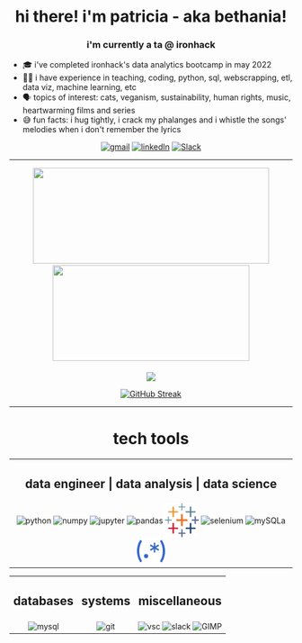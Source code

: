 <h1 align="center">
	hi there! i'm patricia - aka bethania!
</h1>

<h3 align="center">
	i'm currently a ta @ ironhack
</h3>

- 🎓 i've completed ironhack's data analytics bootcamp in may 2022
- 👩‍💻 i have experience in teaching, coding, python, sql, webscrapping, etl, data viz, machine learning, etc
- 🗣 topics of interest: cats, veganism, sustainability, human rights, music, heartwarming films and series
- :sweat_smile: fun facts: i hug tightly, i crack my phalanges and i whistle the songs' melodies when i don't remember the lyrics
 
<div align="center">

  <a href="">[![gmail](https://img.shields.io/badge/Gmail-D14836?style=for-the-badge&logo=gmail&logoColor=white)](mailto:patriciaperuchi@gmail.com)</a>
  <a href="">[![linkedIn](https://img.shields.io/badge/LinkedIn-0077B5?style=for-the-badge&logo=linkedin&logoColor=white)](https://www.linkedin.com/in/betruchia/)</a>
  <a href="">[![Slack](https://img.shields.io/badge/Slack-4A154B?style=for-the-badge&logo=slack&logoColor=white)](https://ironhack.slack.com/U036CKGPVMG)</a>

---

<div align="center">
  <a href="https://github.com/betruchia">
<img height="170em"  width="420em" src="https://github-readme-stats.vercel.app/api?username=betruchia&show_icons=true&theme=tokyonight&include_all_commits=true&count_private=true"/>
<img height="170em" width="350em" src="https://github-readme-stats.vercel.app/api/top-langs/?username=betruchia&layout=compact&langs_count=6&theme=tokyonight" />
</div>

<div align="center">

<p><img align="center" src="https://github-profile-summary-cards.vercel.app/api/cards/profile-details?username=betruchia&theme=tokyonight" /></p>

</div>

<div align="center">

  [![GitHub Streak](https://streak-stats.demolab.com/?user=betruchia&theme=tokyonight_duo&stroke=0000)](https://git.io/streak-stats)

</div>

---
<div>
  <h1 align="center">tech tools</h1>
  
  <table align="center">
  <tr>
    <td><h2 align="center">data engineer | data analysis | data science</h2></td>
  </tr>
  <tr>
    <td> 
    <div align="center">
	<img align="center" alt="python"  height="60" width="60" src="https://cdn.jsdelivr.net/gh/devicons/devicon/icons/python/python-original-wordmark.svg" />
	<img align="center" alt="numpy" height="60" width="60" src="https://cdn.jsdelivr.net/gh/devicons/devicon/icons/numpy/numpy-original-wordmark.svg""/>
	<img align='center' alt='jupyter' height="60" width="60"  src="https://cdn.jsdelivr.net/gh/devicons/devicon/icons/jupyter/jupyter-original-wordmark.svg" />
	<img align='center' alt="pandas"  height="60" width="60" src="https://cdn.jsdelivr.net/gh/devicons/devicon/icons/pandas/pandas-original.svg" />
	<img align='center' alt="tableau"  height="60" width="60" src="tableau.png" />
	<img align='center' alt="selenium"  height="60" width="60" src="https://raw.githubusercontent.com/detain/svg-logos/780f25886640cef088af994181646db2f6b1a3f8/svg/selenium-logo.svg" />
	<img align='center' width=50px width="60" alt='mySQLa' src="https://cdn.jsdelivr.net/gh/devicons/devicon/icons/sqlalchemy/sqlalchemy-original.svg"/>
	<img align='center' width=50px width="60" alt='regex' src="OOjs_UI_icon_regular-expression-progressive.svg.png"/>
     </div></td>
   <div align="center">
   </tr>
   </table>

   <table align="center">
  <tr>
    <td><h2 align="center">databases</h2></td>
    <td><h2 align="center">systems</h2></td>
    <td><h2 align="center">miscellaneous</h2></td>
  </tr>
  <tr>
    <td> 
  <div align="center">
   <img align="center" alt="mysql"  height=80" width="60" src="https://cdn.jsdelivr.net/gh/devicons/devicon/icons/mysql/mysql-original-wordmark.svg"/>
    </div></td>

  <td height="auto" width="auto">  <div align="center">
  <img align='center' width=50px alt='git' src="https://cdn.jsdelivr.net/gh/devicons/devicon/icons/git/git-original.svg" />
  </div></td>

  <td height="auto" width="auto">  <div align="center">
  <img align='center' width=50px alt='vsc' src="https://cdn.jsdelivr.net/gh/devicons/devicon/icons/vscode/vscode-original.svg" />
  <img align='center' width=50px alt='slack' src="https://cdn.jsdelivr.net/gh/devicons/devicon/icons/slack/slack-original.svg"/>
  <img align='center' width=50px alt='GIMP' src="https://cdn.jsdelivr.net/gh/devicons/devicon/icons/gimp/gimp-original.svg"/>

  </div></td>
  </tr>
 </table>
